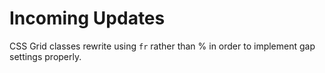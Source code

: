 # Incoming Updates

CSS Grid classes rewrite using ` fr ` rather than % in order to implement gap settings properly.
